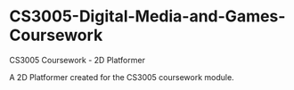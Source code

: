 # CS3005-Digital-Media-and-Games-Coursework
CS3005 Coursework - 2D Platformer

A 2D Platformer created for the CS3005 coursework module.
